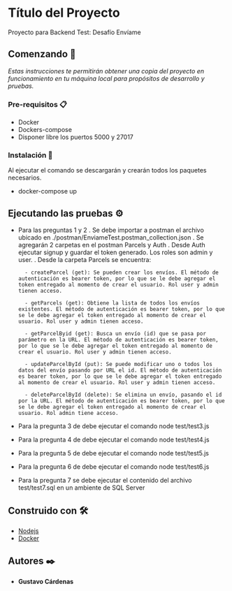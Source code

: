 # Título del Proyecto

Proyecto para Backend Test: Desafío Envíame

## Comenzando 🚀

_Estas instrucciones te permitirán obtener una copia del proyecto en funcionamiento en tu máquina local para propósitos de desarrollo y pruebas._



### Pre-requisitos 📋

- Docker
- Dockers-compose
- Disponer libre los puertos 5000 y 27017


### Instalación 🔧
Al ejecutar el comando se descargarán y crearán todos los paquetes necesarios.
- docker-compose up

## Ejecutando las pruebas ⚙️
- Para las preguntas 1 y 2
    . Se debe importar a postman el archivo ubicado en ./postman/EnviameTest.postman_collection.json
    . Se agregarán 2 carpetas en el postman Parcels y Auth
    . Desde Auth ejecutar signup y guardar el token generado. Los roles son admin y user.
    . Desde la carpeta Parcels se encuentra:
        
        - createParcel (get): Se pueden crear los envíos. El método de autenticación es bearer token, por lo que se le debe agregar el token entregado al momento de crear el usuario. Rol user y admin tienen acceso.
        
        - getParcels (get): Obtiene la lista de todos los envíos existentes. El método de autenticación es bearer token, por lo que se le debe agregar el token entregado al momento de crear el usuario. Rol user y admin tienen acceso.
        
        - getParcelByid (get): Busca un envío (id) que se pasa por parámetro en la URL. El método de autenticación es bearer token, por lo que se le debe agregar el token entregado al momento de crear el usuario. Rol user y admin tienen acceso.

        - updateParcelById (put): Se puede modificar uno o todos los datos del envío pasando por URL el id. El método de autenticación es bearer token, por lo que se le debe agregar el token entregado al momento de crear el usuario. Rol user y admin tienen acceso.

        - deleteParcelById (delete): Se elimina un envío, pasando el id por la URL. El método de autenticación es bearer token, por lo que se le debe agregar el token entregado al momento de crear el usuario. Rol admin tiene acceso.

- Para la pregunta 3 de debe ejecutar el comando node test/test3.js
- Para la pregunta 4 de debe ejecutar el comando node test/test4.js
- Para la pregunta 5 de debe ejecutar el comando node test/test5.js
- Para la pregunta 6 de debe ejecutar el comando node test/test6.js
- Para la pregunta 7 se debe ejecutar el contenido del archivo test/test7.sql en un ambiente de SQL Server


## Construido con 🛠️


* [Nodejs](https://nodejs.org/en/docs/) 
* [Docker](https://www.docker.com/why-docker) 


## Autores ✒️

* **Gustavo Cárdenas** 
